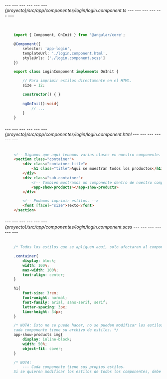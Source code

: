 
###### --- --- --- --- --- --- {proyecto}/src/app/componentes/login/login.component.ts --- --- --- --- --- --- ######
```typescript

	import { Component, OnInit } from '@angular/core';

	@Component({
		selector: 'app-login', 
		templateUrl: './login.component.html', 
		styleUrls: ['./login.component.scss']
	})

	export class LoginComponent implements OnInit {

		// Para imprimir estilos directamente en el HTML.
		size = 12;

		constructor() { }
		
		ngOnInit():void{
			// ...
		}
	}
```

###### --- --- --- --- --- --- {proyecto}/src/app/componentes/login/login.component.html --- --- --- --- --- --- ######
```html
	<!-- Digamos que aqui tenemos varias clases en nuestro componente. -->
	<section class="container">
		<div class="container-title">
			<h1 class="title">Aqui se muestran todos los productos</h1>
		</div>
		<div class="sub-container">
			<!-- Tambien mostramos un componente dentro de nuestro componente. -->
			<app-show-products></app-show-products>
		</div>

		<!-- Podemos imprimir estilos. -->
		<font [face]="size">Texto</font>
	</section>
```

###### --- --- --- --- --- --- {proyecto}/src/app/componentes/login/login.component.scss --- --- --- --- --- --- ######
```css
	/* Todos los estilos que se apliquen aqui, solo afectaran al componente (login). */

	.container{
		display: block;
		width: 100%;
		max-width: 100%;
		text-align: center;
	}

	h1{
		font-size: 3rem;
		font-weight: normal;
		font-family: arial, sans-serif, serif;
		letter-spacing: 3px;
		line-height: 34px;
	}

	/* NOTA: Esto no se puede hacer, no se pueden modificar los estilos ni elementos de otro componente, 
	cada componente tiene su archivo de estilos. */
	app-show-products img{
		display: inline-block;
		width: 50%;
		object-fit: cover;
	}

	/* NOTA: 
		--- Cada componente tiene sus propios estilos.
	Si se quieren modificar los estilos de todos los componentes, debe hacerse en la (hoja de estilos global). */
```